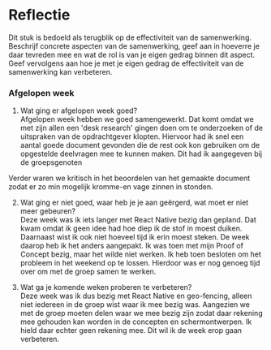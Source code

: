 Reflectie
==========

Dit stuk is bedoeld als terugblik op de effectiviteit van de samenwerking.
Beschrijf concrete aspecten van de samenwerking, geef aan in hoeverre je daar tevreden mee en wat de rol is van je eigen gedrag binnen dit aspect. Geef vervolgens aan hoe je met je eigen gedrag de effectiviteit van de samenwerking kan verbeteren.

### Afgelopen week
1.  Wat ging er afgelopen week goed?  
Afgelopen week hebben we goed samengewerkt. Dat komt omdat we met zijn allen een 'desk research' gingen doen om te onderzoeken of de uitspraken van de opdrachtgever klopten. Hiervoor had ik snel een aantal goede document gevonden die de rest ook kon gebruiken om de opgestelde deelvragen mee te kunnen maken. Dit had ik aangegeven  bij de groepsgenoten

Verder waren we kritisch in het beoordelen van het gemaakte document zodat er zo min mogelijk kromme-en vage zinnen in stonden.

2. Wat ging er niet goed, waar heb je je aan geërgerd, wat moet er niet meer gebeuren?  
Deze week was ik iets langer met React Native bezig dan gepland. Dat kwam omdat ik geen idee had hoe diep ik de stof in moest duiken. Daarnaast wist ik ook niet hoeveel tijd ik erin moest steken. De week daarop heb ik het anders aangepakt. Ik was toen met mijn Proof of Concept bezig, maar het wilde niet werken. Ik heb toen besloten om het probleem in het weekend op te lossen. Hierdoor was er nog genoeg tijd over om met de groep samen te werken.

3. Wat ga je komende weken proberen te verbeteren?  
Deze week was ik dus bezig met React Native en geo-fencing, alleen niet iedereen in de groep wist waar ik mee bezig was. Aangezien we met de groep moeten delen waar we mee bezig zijn zodat daar rekening mee gehouden kan worden in de concepten en schermontwerpen. Ik hield daar echter geen rekening mee. Dit wil ik de week erop gaan verbeteren.